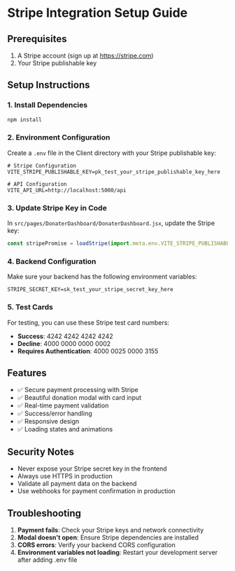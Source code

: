 # Stripe Integration Setup Guide

## Prerequisites
1. A Stripe account (sign up at https://stripe.com)
2. Your Stripe publishable key

## Setup Instructions

### 1. Install Dependencies
```bash
npm install
```

### 2. Environment Configuration
Create a `.env` file in the Client directory with your Stripe publishable key:

```env
# Stripe Configuration
VITE_STRIPE_PUBLISHABLE_KEY=pk_test_your_stripe_publishable_key_here

# API Configuration
VITE_API_URL=http://localhost:5000/api
```

### 3. Update Stripe Key in Code
In `src/pages/DonaterDashboard/DonaterDashboard.jsx`, update the Stripe key:

```javascript
const stripePromise = loadStripe(import.meta.env.VITE_STRIPE_PUBLISHABLE_KEY || 'pk_test_your_key_here');
```

### 4. Backend Configuration
Make sure your backend has the following environment variables:
```env
STRIPE_SECRET_KEY=sk_test_your_stripe_secret_key_here
```

### 5. Test Cards
For testing, you can use these Stripe test card numbers:
- **Success**: 4242 4242 4242 4242
- **Decline**: 4000 0000 0000 0002
- **Requires Authentication**: 4000 0025 0000 3155

## Features
- ✅ Secure payment processing with Stripe
- ✅ Beautiful donation modal with card input
- ✅ Real-time payment validation
- ✅ Success/error handling
- ✅ Responsive design
- ✅ Loading states and animations

## Security Notes
- Never expose your Stripe secret key in the frontend
- Always use HTTPS in production
- Validate all payment data on the backend
- Use webhooks for payment confirmation in production

## Troubleshooting
1. **Payment fails**: Check your Stripe keys and network connectivity
2. **Modal doesn't open**: Ensure Stripe dependencies are installed
3. **CORS errors**: Verify your backend CORS configuration
4. **Environment variables not loading**: Restart your development server after adding .env file 